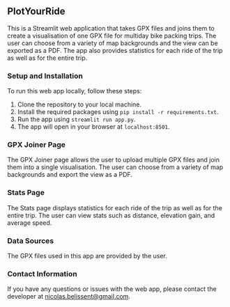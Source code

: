 ## PlotYourRide


This is a Streamlit web application that takes GPX files and joins them to create a visualisation of one GPX file for multiday bike packing trips. The user can choose from a variety of map backgrounds and the view can be exported as a PDF. The app also provides statistics for each ride of the trip as well as for the entire trip.

### Setup and Installation

To run this web app locally, follow these steps:

1. Clone the repository to your local machine.
2. Install the required packages using `pip install -r requirements.txt`.
3. Run the app using `streamlit run app.py`.
4. The app will open in your browser at `localhost:8501`.

### GPX Joiner Page

The GPX Joiner page allows the user to upload multiple GPX files and join them into a single visualisation. The user can choose from a variety of map backgrounds and export the view as a PDF.

### Stats Page

The Stats page displays statistics for each ride of the trip as well as for the entire trip. The user can view stats such as distance, elevation gain, and average speed.

### Data Sources

The GPX files used in this app are provided by the user.

### Contact Information

If you have any questions or issues with the web app, please contact the developer at nicolas.belissent@gmail.com.
